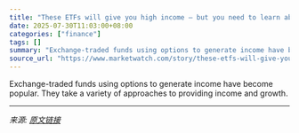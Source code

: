 ```yaml
---
title: "These ETFs will give you high income — but you need to learn about their strategies first"
date: 2025-07-30T11:03:00+08:00
categories: ["finance"]
tags: []
summary: "Exchange-traded funds using options to generate income have become popular. They take a variety of approaches to providing income and growth."
source_url: "https://www.marketwatch.com/story/these-etfs-will-give-you-high-income-but-you-need-to-learn-about-their-strategies-first-03b28066?mod=mw_rss_topstories"
---
```


Exchange-traded funds using options to generate income have become popular. They take a variety of approaches to providing income and growth.

---

*来源: [原文链接](https://www.marketwatch.com/story/these-etfs-will-give-you-high-income-but-you-need-to-learn-about-their-strategies-first-03b28066?mod=mw_rss_topstories)*
